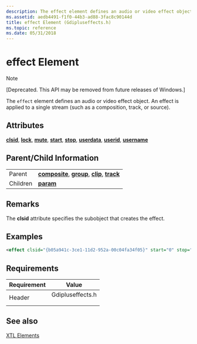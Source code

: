```yaml
---
description: The effect element defines an audio or video effect object. An effect is applied to a single stream (such as a composition, track, or source).
ms.assetid: aedb4491-f1f0-44b3-ad88-3fac8c90144d
title: effect Element (Gdipluseffects.h)
ms.topic: reference
ms.date: 05/31/2018
---
```


# effect Element

> [!Note]  
> \[Deprecated. This API may be removed from future releases of Windows.\]

 

The `effect` element defines an audio or video effect object. An effect is applied to a single stream (such as a composition, track, or source).

## Attributes

[**clsid**](clsid-attribute.md), [**lock**](lock-attribute.md), [**mute**](mute-attribute.md), [**start**](start-attribute.md), [**stop**](stop-attribute.md), [**userdata**](userdata-attribute.md), [**userid**](userid-attribute.md), [**username**](username-attribute.md)

## Parent/Child Information



|          |                                                                                                                                      |
|----------|--------------------------------------------------------------------------------------------------------------------------------------|
| Parent   | [**composite**](composite-element.md), [**group**](group-element.md), [**clip**](clip-element.md), [**track**](track-element.md) |
| Children | [**param**](param-element.md)                                                                                                       |



 

## Remarks

The **clsid** attribute specifies the subobject that creates the effect.

## Examples


```XML
<effect clsid="{b05a941c-3ce1-11d2-952a-00c04fa34f05}" start="0" stop="32.0" />
```



## Requirements



| Requirement | Value |
|-------------------|---------------------------------------------------------------------------------------------|
| Header<br/> | <dl> <dt>Gdipluseffects.h</dt> </dl> |



## See also

<dl> <dt>

[XTL Elements](xtl-elements.md)
</dt> </dl>

 

 




